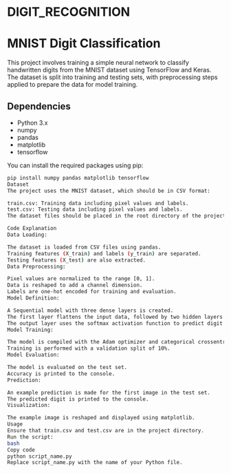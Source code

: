 # DIGIT_RECOGNITION
# MNIST Digit Classification

This project involves training a simple neural network to classify handwritten digits from the MNIST dataset using TensorFlow and Keras. The dataset is split into training and testing sets, with preprocessing steps applied to prepare the data for model training.

## Dependencies

- Python 3.x
- numpy
- pandas
- matplotlib
- tensorflow

You can install the required packages using pip:

```bash
pip install numpy pandas matplotlib tensorflow
Dataset
The project uses the MNIST dataset, which should be in CSV format:

train.csv: Training data including pixel values and labels.
test.csv: Testing data including pixel values and labels.
The dataset files should be placed in the root directory of the project.

Code Explanation
Data Loading:

The dataset is loaded from CSV files using pandas.
Training features (X_train) and labels (y_train) are separated.
Testing features (X_test) are also extracted.
Data Preprocessing:

Pixel values are normalized to the range [0, 1].
Data is reshaped to add a channel dimension.
Labels are one-hot encoded for training and evaluation.
Model Definition:

A Sequential model with three dense layers is created.
The first layer flattens the input data, followed by two hidden layers with ReLU activation.
The output layer uses the softmax activation function to predict digit classes.
Model Training:

The model is compiled with the Adam optimizer and categorical crossentropy loss function.
Training is performed with a validation split of 10%.
Model Evaluation:

The model is evaluated on the test set.
Accuracy is printed to the console.
Prediction:

An example prediction is made for the first image in the test set.
The predicted digit is printed to the console.
Visualization:

The example image is reshaped and displayed using matplotlib.
Usage
Ensure that train.csv and test.csv are in the project directory.
Run the script:
bash
Copy code
python script_name.py
Replace script_name.py with the name of your Python file.

